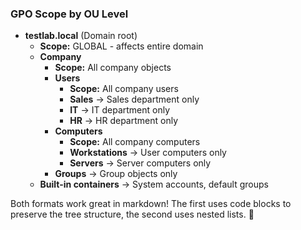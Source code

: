 ### GPO Scope by OU Level

- **testlab.local** (Domain root)
  - **Scope:** GLOBAL - affects entire domain
  - **Company**
    - **Scope:** All company objects
    - **Users**
      - **Scope:** All company users
      - **Sales** → Sales department only
      - **IT** → IT department only  
      - **HR** → HR department only
    - **Computers**
      - **Scope:** All company computers
      - **Workstations** → User computers only
      - **Servers** → Server computers only
    - **Groups** → Group objects only
  - **Built-in containers** → System accounts, default groups

Both formats work great in markdown! The first uses code blocks to preserve the tree structure, the second uses nested lists. 📝
